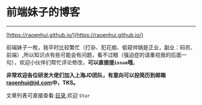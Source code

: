 # 前端妹子的博客

---
[https://raoenhui.github.io/](https://raoenhui.github.io/)

前端妹子一枚，我平时比较繁忙（打杂、犯花痴、偷窥帅锅是正业，副业：码农、前端）,所以知识点有些可能会有问题，看不过眼（强迫症的请重视我的后面一句），欢迎小伙伴们帮忙评论修改，**可以直接提`issue`哦**。

**非常欢迎各位研发大佬们加入上海JD团队，有意向可以投简历到邮箱<a href="mailto:raoenhui@jd.com">raoenhui@jd.com</a>中，TKS。**

文章列表可直接查看:[目录](https://raoenhui.github.io/categories/index.html),欢迎 `Star`